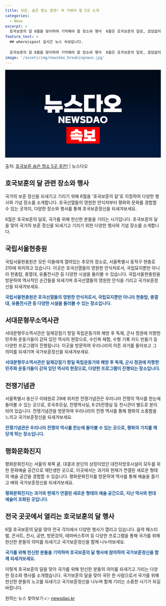 ```yaml
---
title: 보훈, 숨은 명소 발견! 꼭 가봐야 할 5곳 소개
categories:
  - News
excerpt: >
  호국보훈의 달 6월을 맞이하여 기억해야 할 장소와 행사  6월은 호국보훈의 달로, 끊임없이 나라를 위해 헌신…
feature_text: >
  ## whereispost 실시간 뉴스 속보입니다.

  호국보훈의 달 6월을 맞이하여 기억해야 할 장소와 행사  6월은 호국보훈의 달로, 끊임없이 나라를 위해 헌신…
image: '/assets/img/newsdao_breakingnews.jpg'
---
```


![뉴스다오 속보](/assets/img/newsdao_breakingnews.jpg)

<p>출처: <a href="https://newsdao.kr/4215" rel="dofollow">호국보훈 숨은 명소 5곳 추천!</a> | 뉴스다오</p>

<h2 data-ke-size="size26">호국보훈의 달 관련 장소와 행사</h2>
국가의 보훈 정신을 되새기고 기리기 위해 6월을 '호국보훈의 달'로 지정하여 다양한 행사와 기념 장소를 소개합니다. 호국선열들의 영원한 안식처부터 평화와 문화를 경험할 수 있는 곳까지, 다양한 장소와 행사를 통해 호국보훈정신을 되새겨보세요.

<p data-ke-size="size16">6월은 호국보훈의 달로, 국가를 위해 헌신한 분들을 기리는 시기입니다. 호국보훈의 달을 맞아 국가의 보훈 정신을 되새기고 기리기 위한 다양한 행사와 기념 장소를 소개합니다.</p>

<h2 data-ke-size="size24">국립서울현충원</h2>
국립서울현충원은 모든 이들에게 열려있는 추모의 장소로, 서울특별시 동작구 현충로 210에 위치하고 있습니다. 이곳은 호국선열들의 영원한 안식처로서, 국립묘지뿐만 아니라 현충탑, 충열대, 유품전시관 등 다양한 시설을 둘러볼 수 있습니다. 국립서울현충원을 방문하여 역사적인 순간들을 되새기며 호국선열들의 영원한 안식을 기리고 국가보훈정신을 되새겨보세요.

<b><span style="color: #1a5490;">국립서울현충원은 호국선열들의 영원한 안식처로서, 국립묘지뿐만 아니라 현충탑, 충열대, 유품전시관 등 다양한 시설을 둘러볼 수 있는 장소입니다.</span></b>

<h2 data-ke-size="size24">서대문형무소역사관</h2>
서대문형무소역사관은 일제강점기 항일 독립운동가와 해방 후 독재, 군사 정권에 저항한 민주화 운동가들이 갇혀 있던 역사의 현장으로, 수인복 체험, 수형 기록 카드 만들기 등 다양한 프로그램이 진행됩니다. 이곳을 방문하여 우리나라의 아픈 과거를 돌아보고 그 의미를 되새기며 국가보훈정신을 되새겨보세요.

<b><span style="color: #1a5490;">서대문형무소역사관은 일제강점기 항일 독립운동가와 해방 후 독재, 군사 정권에 저항한 민주화 운동가들이 갇혀 있던 역사의 현장으로, 다양한 프로그램이 진행되는 장소입니다.</span></b>

<h2 data-ke-size="size24">전쟁기념관</h2>
서울특별시 용산구 이태원로 29에 위치한 전쟁기념관은 우리나라 전쟁의 역사를 한눈에 돌아볼 수 있는 곳으로, 호국추모실, 전쟁역사실, 6·25전쟁실 등 전시관이 별도로 분리되어 있습니다. 전쟁기념관을 방문하여 우리나라의 전쟁 역사를 통해 평화의 소중함을 느끼고 국가보훈정신을 되새겨보세요.

<b><span style="color: #1a5490;">전쟁기념관은 우리나라 전쟁의 역사를 한눈에 돌아볼 수 있는 곳으로, 평화의 가치를 깨닫게 하는 장소입니다.</span></b>

<h2 data-ke-size="size24">평화문화진지</h2>
평화문화진지는 서울의 북쪽 끝, 대결과 분단의 상징이었던 대전차방호시설이 모두를 위한 문화예술 공간으로 재탄생한 곳으로, 이곳에서는 과거와 현재가 연결된 새로운 형태의 예술 공간을 경험할 수 있습니다. 평화문화진지를 방문하여 역사를 통해 예술을 즐기고 배워 국가보훈정신을 되새겨보세요.

<b><span style="color: #1a5490;">평화문화진지는 과거와 현재가 연결된 새로운 형태의 예술 공간으로, 지난 역사와 현대 예술이 조화된 곳입니다.</span></b>

<h2 data-ke-size="size24">전국 곳곳에서 열리는 호국보훈의 달 행사</h2>
6월 호국보훈의 달을 맞아 전국 각지에서 다양한 행사가 열리고 있습니다. 음악 페스티벌, 콘서트, 전시, 공연, 방문강의, 테마버스투어 등 다양한 프로그램을 통해 국가를 위해 헌신한 분들의 의미를 되새기고 국가보훈정신을 함께 나누어보세요.

<p data-ke-size="size16"><b><span style="color: #1a5490;">국가를 위해 헌신한 분들을 기억하며 호국보훈의 달 행사에 참여하여 국가보훈정신을 함께 되새겨보세요.</span></b></p>

이렇게 호국보훈의 달을 맞아 국가를 위해 헌신한 분들의 의미를 되새기고 기리는 다양한 장소와 행사를 소개했습니다. 국가보훈의 달을 맞아 국민 한 사람으로서 국가를 위해 헌신한 분들의 노고를 되새기고 국가보훈정신을 나누며 함께 기리는 소중한 시기가 되길 바랍니다. 

원하는 뉴스 찾아보기 👉 <a href="https://newsdao.kr" rel="dofollow">newsdao.kr</a>


